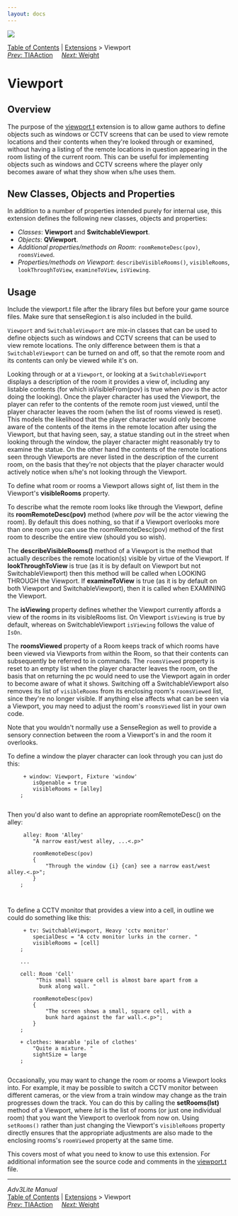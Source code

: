 ```yaml
---
layout: docs
---
```



<img src="../../docs/manual/topbar.jpg" data-border="0" />





<a href="../../docs/manual/toc.html" class="nav">Table of Contents</a> \|
<a href="../../docs/manual/extensions.html" class="nav">Extensions</a> \>
Viewport  
<span class="navnp"><a href="tiaaction.html" class="nav"><em>Prev:</em> TIAAction</a>
    <a href="weight.html" class="nav"><em>Next:</em> Weight</a>    
</span>





# Viewport

## Overview

The purpose of the [viewport.t](../viewport.t) extension is to allow
game authors to define objects such as windows or CCTV screens that can
be used to view remote locations and their contents when they're looked
through or examined, without having a listing of the remote locations in
question appearing in the room listing of the current room. This can be
useful for implementing objects such as windows and CCTV screens where
the player only becomes aware of what they show when s/he uses them.

  
<span id="classes"></span>

## New Classes, Objects and Properties

In addition to a number of properties intended purely for internal use,
this extension defines the following new classes, objects and
properties:

- *Classes*: **Viewport** and **SwitchableViewport**.
- *Objects*: **QViewport**.
- *Additional properties/methods on Room*:
  `roomRemoteDesc(pov)`,
  `roomsViewed`.
- *Properties/methods on Viewport*:
  `describeVisibleRooms()`,
  `visibleRooms`,
  `lookThroughToView`,
  `examineToView`,
  `isViewing`.

<span id="usage"></span>

## Usage

Include the viewport.t file after the library files but before your game
source files. Make sure that senseRegion.t is also included in the
build.

`Viewport` and
`SwitchableViewport` are mix-in classes that can
be used to define objects such as windows and CCTV screens that can be
used to view remote locations. The only difference between them is that
a `SwitchableViewport` can be turned on and off,
so that the remote room and its contents can only be viewed while it's
on.

Looking through or at a `Viewport`, or looking
at a `SwitchableViewport` displays a description
of the room it provides a view of, including any listable contents (for
which isVisibleFrom(pov) is true when *pov* is the actor doing the
looking). Once the player character has used the Viewport, the player
can refer to the contents of the remote room just viewed, until the
player character leaves the room (when the list of rooms viewed is
reset). This models the likelihood that the player character would only
become aware of the contents of the items in the remote location after
using the Viewport, but that having seen, say, a statue standing out in
the street when looking through the window, the player character might
reasonably try to examine the statue. On the other hand the contents of
the remote locations seen through Viewports are never listed in the
description of the current room, on the basis that they're not objects
that the player character would actively notice when s/he's not looking
through the Viewport.

To define what room or rooms a Viewport allows sight of, list them in
the Viewport's **visibleRooms** property.

To describe what the remote room looks like through the Viewport, define
its **roomRemoteDesc(pov)** method (where *pov* will be the actor
viewing the room). By default this does nothing, so that if a Viewport
overlooks more than one room you can use the roomRemoteDesc(pov) method
of the first room to describe the entire view (should you so wish).

The **describeVisibleRooms()** method of a Viewport is the method that
actually describes the remote location(s) visible by virtue of the
Viewport. If **lookThroughToView** is true (as it is by default on
Viewport but not SwitchableViewport) then this method will be called
when LOOKING THROUGH the Viewport. If **examineToView** is true (as it
is by default on both Viewport and SwitchableViewport), then it is
called when EXAMINING the Viewport.

The **isViewing** property defines whether the Viewport currently
affords a view of the rooms in its visibleRooms list. On Viewport
`isViewing` is true by default, whereas on
SwitchableViewport `isViewing` follows the value
of `IsOn`.

The **roomsViewed** property of a Room keeps track of which rooms have
been viewed via Viewports from within the Room, so that their contents
can subsequently be referred to in commands. The
`roomsViewed` property is reset to an empty list
when the player character leaves the room, on the basis that on
returning the pc would need to use the Viewport again in order to become
aware of what it shows. Switching off a SwitchableViewport also removes
its list of `visibleRooms` from its enclosing
room's `roomsViewed` list, since they're no
longer visible. If anything else affects what can be seen via a
Viewport, you may need to adjust the room's
`roomsViewed` list in your own code.

Note that you wouldn't normally use a SenseRegion as well to provide a
sensory connection between the room a Viewport's in and the room it
overlooks.

To define a window the player character can look through you can just do
this:

```
     + window: Viewport, Fixture 'window'   
        isOpenable = true   
        visibleRooms = [alley]       
    ;
     
```

Then you'd also want to define an appropriate roomRemoteDesc() on the
alley:

```
     alley: Room 'Alley'
        "A narrow east/west alley, ...<.p>"
          
        roomRemoteDesc(pov)
        {
            "Through the window {i} {can} see a narrow east/west alley.<.p>";
        }
    ;
     
     
```

To define a CCTV monitor that provides a view into a cell, in outline we
could do something like this:

```
     + tv: SwitchableViewport, Heavy 'cctv monitor'
        specialDesc = "A cctv monitor lurks in the corner. "
        visibleRooms = [cell]
    ;

    ...

    cell: Room 'Cell'
         "This small square cell is almost bare apart from a
          bunk along wall. "

        roomRemoteDesc(pov)
        {
            "The screen shows a small, square cell, with a
            bunk hard against the far wall.<.p>";
        }    
    ;

    + clothes: Wearable 'pile of clothes'
        "Quite a mixture. "
        sightSize = large
    ;
     
```

<span id="setrooms"></span>

Occasionally, you may want to change the room or rooms a Viewport looks
into. For example, it may be possible to switch a CCTV monitor between
different cameras, or the view from a train window may change as the
train progresses down the track. You can do this by calling the
**setRooms(lst)** method of a Viewport, where *lst* is the list of rooms
(or just one individual room) that you want the Viewport to overlook
from now on. Using `setRooms()` rather than just
changing the Viewport's `visibleRooms` property
directly ensures that the appropriate adjustments are also made to the
enclosing rooms's `roomViewed` property at the
same time.

This covers most of what you need to know to use this extension. For
additional information see the source code and comments in the
[viewport.t](../viewport.t) file.



------------------------------------------------------------------------



*Adv3Lite Manual*  
<a href="../../docs/manual/toc.html" class="nav">Table of Contents</a> \|
<a href="../../docs/manual/extensions.html" class="nav">Extensions</a> \>
Viewport  
<span class="navnp"><a href="tiaaction.html" class="nav"><em>Prev:</em> TIAAction</a>
    <a href="weight.html" class="nav"><em>Next:</em> Weight</a>    
</span>


